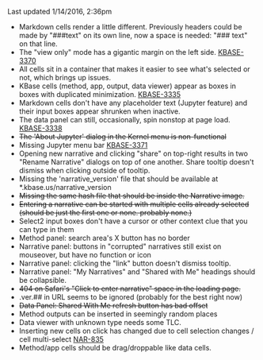 Last updated 1/14/2016, 2:36pm

  * Markdown cells render a little different. Previously headers could be made by "###text" on its own line, now a space is needed: "### text" on that line.
  * The "view only" mode has a gigantic margin on the left side. [KBASE-3370](https://atlassian.kbase.us/browse/KBASE-3370)
  * All cells sit in a container that makes it easier to see what's selected or not, which brings up issues.
  * KBase cells (method, app, output, data viewer) appear as boxes in boxes with duplicated minimization. [KBASE-3335](https://atlassian.kbase.us/browse/KBASE-3335)
  * Markdown cells don't have any placeholder text (Jupyter feature) and their input boxes appear shrunken when inactive.
  * The data panel can still, occasionally, spin nonstop at page load. [KBASE-3338](https://atlassian.kbase.us/browse/KBASE-3338)
  * ~~The 'About Jupyter' dialog in the Kernel menu is non-functional~~
  * Missing Jupyter menu bar [KBASE-3371](https://atlassian.kbase.us/browse/KBASE-3371)
  * Opening new narrative and clicking "share" on top-right results in two "Rename Narrative" dialogs on top of one another. Share tooltip doesn't dismiss when clicking outside of tooltip.
  * Missing the 'narrative_version' file that should be available at *.kbase.us/narrative_version
  * ~~Missing the same hash file that should be inside the Narrative image.~~
  * ~~Entering a narrative can be started with multiple cells already selected (should be just the first one or none. probably none.)~~
  * Select2 input boxes don't have a cursor or other context clue that you can type in them
  * Method panel: search area's X button has no border
  * Narrative panel: buttons in "corrupted" narratives still exist on mouseover, but have no function or icon
  * Narrative panel: clicking the "link" button doesn't dismiss tooltip.
  * Narrative panel: "My Narratives" and "Shared with Me" headings should be collapsible.
  * ~~404 on Safari's "Click to enter narrative" space in the loading page.~~
  * .ver.## in URL seems to be ignored (probably for the best right now)
  * ~~Data Panel: Shared With Me refresh button has bad offset~~
  * Method outputs can be inserted in seemingly random places
  * Data viewer with unknown type needs some TLC.
  * Inserting new cells on click has changed due to cell selection changes / cell multi-select [NAR-835](https://atlassian.kbase.us/browse/NAR-835)
  * Method/app cells should be drag/droppable like data cells.